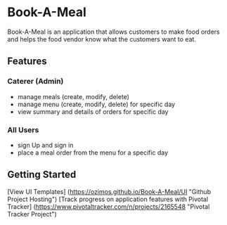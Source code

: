 # Book-A-Meal

Book-A-Meal is an application that allows customers to make food orders and helps the food
vendor know what the customers want to eat.

## Features

### Caterer (Admin)

* manage meals (create, modify, delete)
* manage menu (create, modify, delete) for specific day
* view summary and details of orders for specific day

### All Users

* sign Up and sign in
* place a meal order from the menu for a specific day

## Getting Started

[View UI Templates] (<https://ozimos.github.io/Book-A-Meal/UI> "Github Project Hosting")
[Track progress on application features with Pivotal Tracker] (<https://www.pivotaltracker.com/n/projects/2165548> "Pivotal Tracker Project")